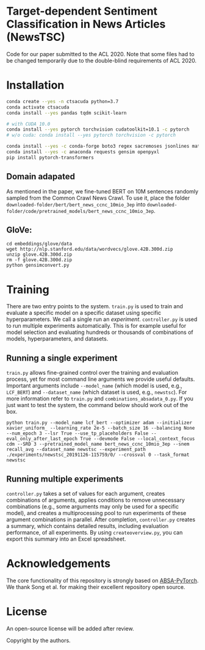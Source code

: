 # Target-dependent Sentiment Classification in News Articles (NewsTSC)
Code for our paper submitted to the ACL 2020. Note that some files had to be changed temporarily due to the 
double-blind requirements of ACL 2020.

# Installation
```bash
conda create --yes -n ctsacuda python=3.7
conda activate ctsacuda
conda install --yes pandas tqdm scikit-learn

# with CUDA 10.0
conda install --yes pytorch torchvision cudatoolkit=10.1 -c pytorch 
# w/o cuda: conda install --yes pytorch torchvision -c pytorch

conda install --yes -c conda-forge boto3 regex sacremoses jsonlines matplotlib tabulate imbalanced-learn
conda install --yes -c anaconda requests gensim openpyxl
pip install pytorch-transformers
```

## Domain adapated 
As mentioned in the paper, we fine-tuned BERT on 10M sentences randomly sampled from the Common Crawl News Crawl. To use
it, place the folder `downloaded-folder/bert/bert_news_ccnc_10mio_3ep` into 
`downloaded-folder/code/pretrained_models/bert_news_ccnc_10mio_3ep`.

## GloVe:
```
cd embeddings/glove/data
wget http://nlp.stanford.edu/data/wordvecs/glove.42B.300d.zip
unzip glove.42B.300d.zip
rm -f glove.42B.300d.zip
python gensimconvert.py
```

# Training 
There are two entry points to the system. `train.py` is used to train and evaluate a specific model on a specific dataset using 
specific hyperparameters. We call a single run an _experiment_. `controller.py` is used to run multiple experiments 
automatically. This is for example useful for model selection and evaluating hundreds or thousands of combinations of 
models, hyperparameters, and datasets.

## Running a single experiment 
`train.py` allows fine-grained control over the training and evaluation process, yet for most command line arguments
we provide useful defaults. Important arguments include `--model_name` (which model is used, e.g., `LCF_BERT`) and 
`--dataset_name` (which dataset is used, e.g., `newstsc`). For more information refer to `train.py` and 
`combinations_absadata_0.py`. If you just want to test the system, the command below should work out of the box.

```
python train.py --model_name lcf_bert --optimizer adam --initializer xavier_uniform_ --learning_rate 2e-5 --batch_size 16 --balancing None --num_epoch 3 --lsr True --use_tp_placeholders False --eval_only_after_last_epoch True --devmode False --local_context_focus cdm --SRD 3 --pretrained_model_name bert_news_ccnc_10mio_3ep --snem recall_avg --dataset_name newstsc --experiment_path ./experiments/newstsc_20191126-115759/0/ --crossval 0 --task_format newstsc
```

## Running multiple experiments
`controller.py` takes a set of values for each argument, creates combinations of arguments, applies conditions to remove
unnecessary combinations (e.g., some arguments may only be used for a specific model), and creates a multiprocessing 
pool to run experiments of these argument combinations in parallel. After completion, `controller.py` creates a summary,
which contains detailed results, including evaluation performance, of all experiments. By using `createoverview.py`, you
can export this summary into an Excel spreadsheet.   

# Acknowledgements
The core functionality of this repository is strongly based on 
[ABSA-PyTorch](https://github.com/songyouwei/ABSA-PyTorch). We thank Song et al. for making their excellent repository
open source.

# License
An open-source license will be added after review. 

Copyright by the authors.
 